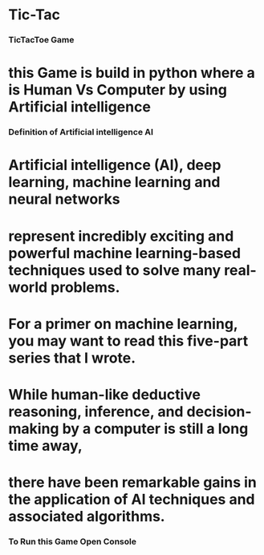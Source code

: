 # Tic-Tac
### TicTacToe Game
# this Game is build in python where a is Human Vs Computer by using Artificial intelligence
### Definition of Artificial intelligence AI
# Artificial intelligence (AI), deep learning, machine learning and neural networks 
# represent incredibly exciting and powerful machine learning-based techniques used to solve many real-world problems.
# For a primer on machine learning, you may want to read this five-part series that I wrote.
# While human-like deductive reasoning, inference, and decision-making by a computer is still a long time away, 
# there have been remarkable gains in the application of AI techniques and associated algorithms.


### To Run this Game Open Console
